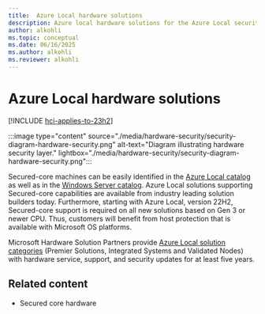 ```yaml
---
title:  Azure Local hardware solutions
description: Azure local hardware solutions for the Azure Local security book.
author: alkohli
ms.topic: conceptual
ms.date: 06/16/2025
ms.author: alkohli
ms.reviewer: alkohli
---
```


# Azure Local hardware solutions

[!INCLUDE [hci-applies-to-23h2](../includes/hci-applies-to-23h2.md)]

:::image type="content" source="./media/hardware-security/security-diagram-hardware-security.png" alt-text="Diagram illustrating hardware security layer." lightbox="./media/hardware-security/security-diagram-hardware-security.png":::

Secured-core machines can be easily identified in the [Azure Local catalog](https://azurelocalsolutions.azure.microsoft.com/#/catalog) as well as in the [Windows Server catalog](https://www.windowsservercatalog.com/). Azure Local solutions supporting Secured-core capabilities are available from industry leading solution builders today. Furthermore, starting with Azure Local, version 22H2, Secured-core support is required on all new solutions based on Gen 3 or newer CPU. Thus, customers will benefit from host protection that is available with Microsoft OS platforms.

Microsoft Hardware Solution Partners provide [Azure Local solution categories](https://azurelocalsolutions.azure.microsoft.com/#/Learn) (Premier Solutions, Integrated Systems and Validated Nodes) with hardware service, support, and security updates for at least five years.

## Related content

- Secured core hardware